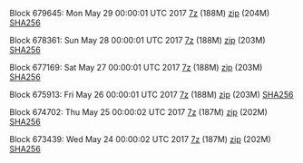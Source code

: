 Block 679645: Mon May 29 00:00:01 UTC 2017 [7z](https://transfer.sh/9NMbU/bootstrap.dat.20170529.7z) (188M) [zip](https://transfer.sh/zjLRM/bootstrap.dat.20170529.zip) (204M) [SHA256](https://transfer.sh/RIrqT/sha256.txt)

Block 678361: Sun May 28 00:00:01 UTC 2017 [7z](https://transfer.sh/itsa7/bootstrap.dat.20170528.7z) (188M) [zip](https://transfer.sh/Z5vh5/bootstrap.dat.20170528.zip) (203M) [SHA256](https://transfer.sh/Iv7PE/sha256.txt)

Block 677169: Sat May 27 00:00:01 UTC 2017 [7z](https://transfer.sh/m2No1/bootstrap.dat.20170527.7z) (188M) [zip](https://transfer.sh/RfO4w/bootstrap.dat.20170527.zip) (203M) [SHA256](https://transfer.sh/o5Abl/sha256.txt)

Block 675913: Fri May 26 00:00:01 UTC 2017 [7z](https://transfer.sh/112jsa/bootstrap.dat.20170526.7z) (188M) [zip](https://transfer.sh/QJaHC/bootstrap.dat.20170526.zip) (203M) [SHA256](https://transfer.sh/E2Gzz/sha256.txt)

Block 674702: Thu May 25 00:00:02 UTC 2017 [7z](https://transfer.sh/ZqkDE/bootstrap.dat.20170525.7z) (187M) [zip](https://transfer.sh/wDBwG/bootstrap.dat.20170525.zip) (202M) [SHA256](https://transfer.sh/Ao6y6/sha256.txt)

Block 673439: Wed May 24 00:00:02 UTC 2017 [7z](https://transfer.sh/uLwQu/bootstrap.dat.20170524.7z) (187M) [zip](https://transfer.sh/KvsW5/bootstrap.dat.20170524.zip) (202M) [SHA256](https://transfer.sh/ekAdQ/sha256.txt)
